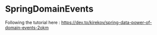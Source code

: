 # SpringDomainEvents
Following the tutorial here : https://dev.to/kirekov/spring-data-power-of-domain-events-2okm

